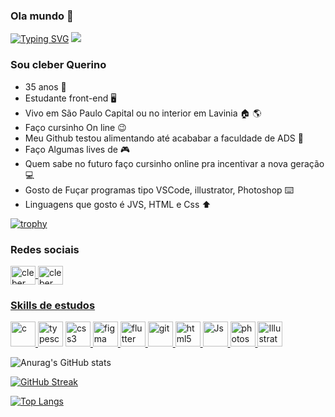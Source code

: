 

### Ola mundo 👋
[![Typing SVG](https://readme-typing-svg.herokuapp.com?color=AE13C8&lines=Voltei+agora!+Aguarde!;Que+vou;Codar+bastante+coisa;Desafios+quero+superar)](https://git.io/typing-svg)
![](https://komarev.com/ghpvc/?username=Thasyz&color=ff69b4)

### Sou cleber Querino
- 35 anos :heartbeat:
- Estudante front-end :desktop_computer:	
- Vivo em São Paulo Capital ou no interior em Lavinia :house:	:earth_americas:
- Faço cursinho On line :wink:
- Meu Github testou alimentando até acababar a faculdade de ADS :money_mouth_face:
- Faço Algumas lives de :video_game:	
- Quem sabe no futuro faço cursinho online pra incentivar a nova geração :computer:	
- Gosto de Fuçar programas tipo VSCode, illustrator, Photoshop :keyboard:	
- Linguagens que gosto é JVS, HTML e Css :arrow_up:	


[![trophy](https://github-profile-trophy.vercel.app/?username=Thasyz&theme=discord&column=3&margin-w=15&margin-h=15)](https://github.com/Thasyz/github-profile-trophy)

### Redes sociais
<a href="https://www.linkedin.com/in/cleber-querino-dos-santos-745942109/" target _blank>
  <img align="center" alt="cleber linkedin" height="30" width="40" src="https://cdn.jsdelivr.net/gh/devicons/devicon/icons/linkedin/linkedin-original.svg" style="max-width:100%;"</a>
  
  <a href="https://www.facebook.com/cleber.urameshi.87/" target _blank>
  <img align="center" alt="cleber linkedin" height="30" width="40" src="https://cdn.jsdelivr.net/gh/devicons/devicon/icons/facebook/facebook-original.svg" style="max-width:100%;"</a>
    
 
### Skills de estudos

<p align="left"> <a href="https://getbootstrap.com/" target="_blank"> <img src="https://cdn.jsdelivr.net/gh/devicons/devicon/icons/bootstrap/bootstrap-plain.svg" alt="c" width="40" height="40"/> </a> 
<a href="https://www.typescriptlang.org/" target="_blank"> <img src="https://cdn.jsdelivr.net/gh/devicons/devicon/icons/typescript/typescript-original.svg" alt="typescript" width="40" height="40"/></a>
<a href="https://www.w3schools.com/css/" target="_blank"> <img src="https://cdn.jsdelivr.net/gh/devicons/devicon/icons/css3/css3-original.svg" alt="css3" width="40" height="40"/> </a> 
<a href="https://www.figma.com/" target="_blank"> <img src="https://www.vectorlogo.zone/logos/figma/figma-icon.svg" alt="figma" width="40" height="40"/> </a>
<a href="https://flutter.dev" target="_blank"> <img src="https://www.vectorlogo.zone/logos/flutterio/flutterio-icon.svg" alt="flutter" width="40" height="40"/> </a> 
<a href="https://git-scm.com/" target="_blank"> <img src="https://www.vectorlogo.zone/logos/git-scm/git-scm-icon.svg" alt="git" width="40" height="40"/> </a>
<a href="https://www.w3.org/html/" target="_blank"> <img src="https://www.vectorlogo.zone/logos/w3_html5/w3_html5-icon.svg" alt="html5" width="40" height="40"/> </a> 
<a href="https://developer.mozilla.org/pt-BR/docs/Web/JavaScript" target="_blank"> <img src="https://www.vectorlogo.zone/logos/javascript/javascript-icon.svg" alt="Js" width="40" height="40"/> </a> 
<a href="https://www.photoshop.com/en" target="_blank"> <img src="https://cdn.jsdelivr.net/gh/devicons/devicon/icons/photoshop/photoshop-plain.svg" alt="photoshop" width="40" height="40"/> </a> 
<a href="https://www.adobe.com/br/products/illustrator.html?sdid=KQPNY&mv=search&ef_id=Cj0KCQjwraqHBhDsARIsAKuGZeG9TOoMy4J8k1QdHbA4yXx--RTJsJmqpEOvkWISjkPvaumJzcU3UjEaAiGnEALw_wcB:G:s&s_kwcid=AL!3085!3!442396626644!e!!g!!illustrator!188190582!10039578942&gclid=Cj0KCQjwraqHBhDsARIsAKuGZeG9TOoMy4J8k1QdHbA4yXx--RTJsJmqpEOvkWISjkPvaumJzcU3UjEaAiGnEALw_wcB" target="_blank"> <img src="https://cdn.jsdelivr.net/gh/devicons/devicon/icons/illustrator/illustrator-plain.svg" alt="Illustrator" width="40" height="40"/> </a> </p>
      
<!--
**Thasyz/Thasyz** is a ✨ _special_ ✨ repository because its `README.md` (this file) appears on your GitHub profile.

Here are some ideas to get you started:


- 🔭 I’m currently working on ...
- 🌱 I’m currently learning ...
- 👯 I’m looking to collaborate on ...
- 🤔 I’m looking for help with ...
- 💬 Ask me about ...
- 📫 How to reach me: ...
- 😄 Pronouns: ...
- ⚡ Fun fact: ...
-->
![Anurag's GitHub stats](https://github-readme-stats.vercel.app/api?username=Thasyz&show_icons=true&theme=synthwave)
    
[![GitHub Streak](http://github-readme-streak-stats.herokuapp.com?user=thasyz&theme=synthwave)](https://git.io/streak-stats)
    
[![Top Langs](https://github-readme-stats.vercel.app/api/top-langs/?username=Thasyz&layout=compact&theme=synthwave)](https://github.com/Thasyz/github-readme-stats)





